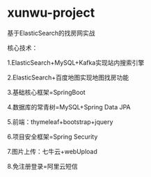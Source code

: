 # xunwu-project
基于ElasticSearch的找房网实战

核心技术：

1.ElasticSearch+MySQL+Kafka实现站内搜索引擎

2.ElasticSearch+百度地图实现地图找房功能

3.基础核心框架=SpringBoot

4.数据库的常青树=MySQL+Spring Data JPA

5.前端：thymeleaf+bootstrap+jquery

6.项目安全框架=Spring Security

7.图片上传：七牛云+webUpload

8.免注册登录=阿里云短信

